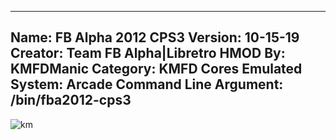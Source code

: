 -----------------------
Name: FB Alpha 2012 CPS3
Version: 10-15-19
Creator: Team FB Alpha|Libretro
HMOD By: KMFDManic
Category: KMFD Cores
Emulated System: Arcade
Command Line Argument: /bin/fba2012-cps3
-----------------------
![km](https://i.imgur.com/lTx0NwT.png)
